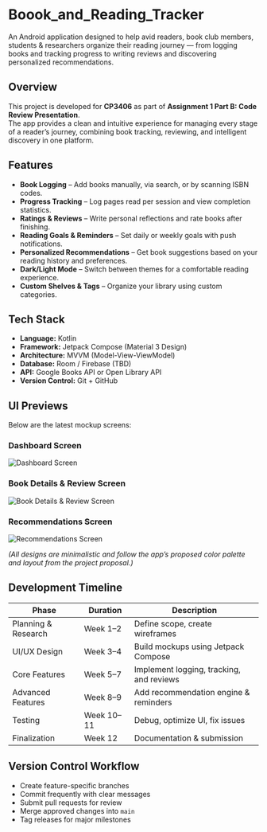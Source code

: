 # Boook_and_Reading_Tracker
An Android application designed to help avid readers, book club members, students &amp; researchers organize their reading journey — from logging books and tracking progress to writing reviews and discovering personalized recommendations.

## Overview

This project is developed for **CP3406** as part of **Assignment 1 Part B: Code Review Presentation**.  
The app provides a clean and intuitive experience for managing every stage of a reader’s journey, combining book tracking, reviewing, and intelligent discovery in one platform.


## Features

- **Book Logging** – Add books manually, via search, or by scanning ISBN codes.  
- **Progress Tracking** – Log pages read per session and view completion statistics.  
- **Ratings & Reviews** – Write personal reflections and rate books after finishing.  
- **Reading Goals & Reminders** – Set daily or weekly goals with push notifications.  
- **Personalized Recommendations** – Get book suggestions based on your reading history and preferences.  
- **Dark/Light Mode** – Switch between themes for a comfortable reading experience.  
- **Custom Shelves & Tags** – Organize your library using custom categories.  


## Tech Stack

- **Language:** Kotlin  
- **Framework:** Jetpack Compose (Material 3 Design)  
- **Architecture:** MVVM (Model-View-ViewModel)  
- **Database:** Room / Firebase (TBD)  
- **API:** Google Books API or Open Library API  
- **Version Control:** Git + GitHub  


## UI Previews

Below are the latest mockup screens:

### Dashboard Screen
![Dashboard Screen](./Mockups/dashboard.png)

### Book Details & Review Screen
![Book Details & Review Screen](./Mockups/book_details.png)

### Recommendations Screen
![Recommendations Screen](./Mockups/recommendations.png)

*(All designs are minimalistic and follow the app’s proposed color palette and layout from the project proposal.)*



## Development Timeline

| Phase | Duration | Description |
|-------|-----------|-------------|
| Planning & Research | Week 1–2 | Define scope, create wireframes |
| UI/UX Design | Week 3–4 | Build mockups using Jetpack Compose |
| Core Features | Week 5–7 | Implement logging, tracking, and reviews |
| Advanced Features | Week 8–9 | Add recommendation engine & reminders |
| Testing | Week 10–11 | Debug, optimize UI, fix issues |
| Finalization | Week 12 | Documentation & submission |


## Version Control Workflow

- Create feature-specific branches  
- Commit frequently with clear messages  
- Submit pull requests for review  
- Merge approved changes into `main`  
- Tag releases for major milestones  

